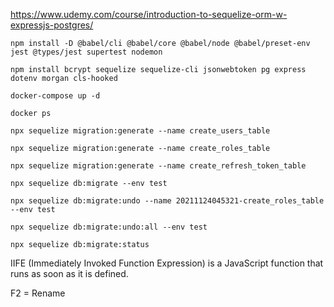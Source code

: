 https://www.udemy.com/course/introduction-to-sequelize-orm-w-expressjs-postgres/

```
npm install -D @babel/cli @babel/core @babel/node @babel/preset-env jest @types/jest supertest nodemon
```

```
npm install bcrypt sequelize sequelize-cli jsonwebtoken pg express dotenv morgan cls-hooked 
```

```
docker-compose up -d
```

```
docker ps
```

```
npx sequelize migration:generate --name create_users_table

npx sequelize migration:generate --name create_roles_table

npx sequelize migration:generate --name create_refresh_token_table
```

```
npx sequelize db:migrate --env test
```

```
npx sequelize db:migrate:undo --name 20211124045321-create_roles_table --env test

npx sequelize db:migrate:undo:all --env test
```

```
npx sequelize db:migrate:status
```

IIFE (Immediately Invoked Function Expression) is a JavaScript function that runs as soon as it is defined.

F2 = Rename